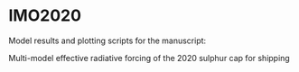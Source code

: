 # IMO2020

Model results and plotting scripts for the manuscript:

Multi-model effective radiative forcing of the 2020 sulphur cap for shipping
